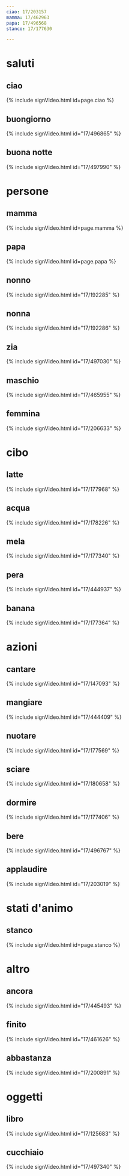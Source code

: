 ```yaml
---
ciao: 17/203157
mamma: 17/462963
papa: 17/496568
stanco: 17/177630

---
```


# saluti

## ciao

{% include signVideo.html id=page.ciao %}

## buongiorno

{% include signVideo.html id="17/496865" %}

## buona notte

{% include signVideo.html id="17/497990" %}

# persone

## mamma

{% include signVideo.html id=page.mamma %}

## papa

{% include signVideo.html id=page.papa %}

## nonno

{% include signVideo.html id="17/192285" %}

## nonna

{% include signVideo.html id="17/192286" %}

## zia

{% include signVideo.html id="17/497030" %}

## maschio

{% include signVideo.html id="17/465955" %}

## femmina

{% include signVideo.html id="17/206633" %}

# cibo

## latte

{% include signVideo.html id="17/177968" %}

## acqua

{% include signVideo.html id="17/178226" %}

## mela

{% include signVideo.html id="17/177340" %}

## pera

{% include signVideo.html id="17/444937" %}

## banana

{% include signVideo.html id="17/177364" %}

# azioni

## cantare

{% include signVideo.html id="17/147093" %}

## mangiare

{% include signVideo.html id="17/444409" %}

## nuotare

{% include signVideo.html id="17/177569" %}

## sciare

{% include signVideo.html id="17/180658" %}

## dormire

{% include signVideo.html id="17/177406" %}

## bere

{% include signVideo.html id="17/496767" %}

## applaudire

{% include signVideo.html id="17/203019" %}

# stati d'animo

## stanco

{% include signVideo.html id=page.stanco %}

# altro

## ancora

{% include signVideo.html id="17/445493" %}

## finito

{% include signVideo.html id="17/461626" %}

## abbastanza

{% include signVideo.html id="17/200891" %}

# oggetti

## libro

{% include signVideo.html id="17/125683" %}

## cucchiaio

{% include signVideo.html id="17/497340" %}
